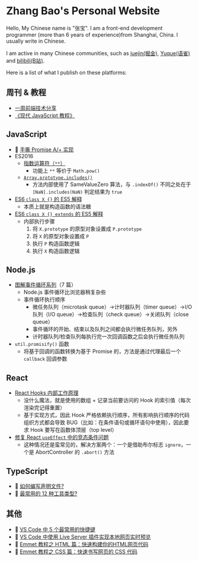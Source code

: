 # Zhang Bao's Personal Website

Hello, My Chinese name is "张宝". I am a front-end development programmer (more than 6 years of experience)from Shanghai, China. I usually write in Chinese.

I am active in many Chinese communities, such as [juejin(掘金)][juejin], [Yuque(语雀)][yuque] and [bilibili(B站)][bilibili].

Here is a list of what I publish on these platforms:

## 周刊 & 教程

- [一周前端技术分享][fe-weekly]
- [《现代 JavaScript 教程》][javascript.info]

## JavaScript

- 🎥 [手撕 Promise A/+ 实现](https://www.bilibili.com/video/BV1dV4y1f7AP/)
- ES2016
  - [指数运算符（`**`）](https://juejin.cn/post/7216594811423834169)
    - 功能上 `**` 等价于 `Math.pow()`
  - [`Array.prototype.includes()`](https://juejin.cn/post/7218023263463702587)
    - 方法内部使用了 SameValueZero 算法，与 `.indexOf()` 不同之处在于 `[NaN].includes(NaN)` 判定结果为 `true`
- [ES6 `class X {}` 的 ES5 解释](https://juejin.cn/post/7212087651809787960)
  - 本质上就是构造函数的语法糖
- [ES6 `class X {} extends` 的 ES5 解释](https://juejin.cn/post/7212576051166478394)
  - 内部执行步骤
    1. 将 `X.prototype` 的原型对象设置成 `P.prototype`
    2. 将 `X` 的原型对象设置成 `P`
    3. 执行 `P` 构造函数逻辑
    4. 执行 `X` 构造函数逻辑

## Node.js

- [图解事件循环系列](https://juejin.cn/post/7220352362798825509)（7 篇）
  - Node.js 事件循环比浏览器稍复杂些
  - 事件循环执行顺序
    - 微任务队列（microtask queue）→计时器队列（timer queue）→I/O 队列（I/O queue）→检查队列（check queue）→关闭队列（close queue）
    - 事件循环的开始、结束以及队列之间都会执行微任务队列，另外
    - 计时器队列/检查队列每执行完一次回调函数之后会执行微任务队列
- `util.promisify()` 函数
  - 将基于回调的函数转换为基于 Promise 的，方法是通过代理最后一个 `callback` 回调参数

## React

- [React Hooks 内部工作原理](https://juejin.cn/post/7231106434834268221)
  - 没什么魔法，就是使用的数组 + 记录当前要访问的 Hook 的索引值（每次渲染完记得重置）
  - 基于实现方式，因此 Hook 严格依赖执行顺序，所有影响执行顺序的代码组织方式都会导致 BUG（比如：在条件语句或循环语句中使用），因此要求 Hook 要写在函数体顶层（top level）
- [修复 React `useEffect` 中的竞态条件问题](https://juejin.cn/post/7230350725460115514)
  - 这种情况还是蛮常见的，解决方案两个：一个是借助布尔标志 `ignore`，一个是 AbortController 的 `.abort()` 方法

## TypeScript

- 🎥 [如何编写声明文件?](https://www.bilibili.com/video/BV1ng4y1j7wA/)
- 🎥 [最常用的 12 种工具类型?](https://www.bilibili.com/video/BV1gL411Y7Mf/)

## 其他

- 🎥 [VS Code 中 5 个最常用的快捷键](https://www.bilibili.com/video/BV19a4y1M7aD/)
- 🎥 [VS Code 中使用 Live Server 插件实现本地网页实时预览](https://www.bilibili.com/video/BV1oa4y1M7pS/)
- 🎥 [Emmet 教程之 HTML 篇：快速构建你的HTML网页代码](https://www.bilibili.com/video/BV1HN411P7pH/)
- 🎥 [Emmet 教程之 CSS 篇：快速书写网页的 CSS 代码](https://www.bilibili.com/video/BV1684y1T7Bn/)

<!-- divider -->

[juejin]: https://juejin.cn/user/1363050148666824
[yuque]: https://www.yuque.com/zhangbao
[bilibili]: https://space.bilibili.com/629205276
[fe-weekly]: https://www.yuque.com/zhangbao/weekly
[javascript.info]: https://www.yuque.com/zhangbao/javascript
